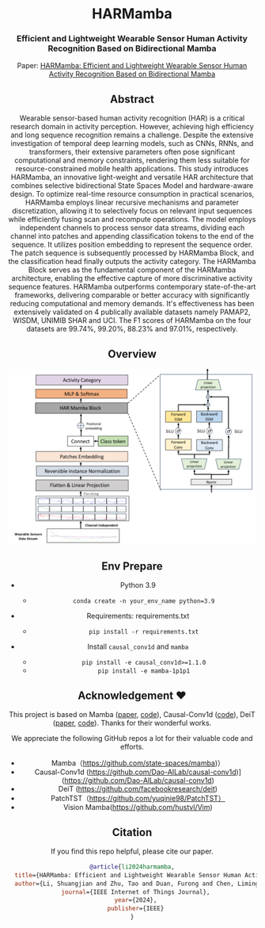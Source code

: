 <div align="center">
<h1>HARMamba</h1>
<h3>Efficient and Lightweight Wearable Sensor Human Activity Recognition Based on Bidirectional Mamba</h3>



Paper: [HARMamba: Efficient and Lightweight Wearable Sensor Human Activity Recognition Based on Bidirectional Mamba](https://arxiv.org/abs/2403.20183)



## Abstract

Wearable sensor-based human activity recognition (HAR) is a critical research domain in activity perception. However, achieving high efficiency and long sequence recognition remains a challenge. Despite the extensive investigation of temporal deep learning models, such as CNNs, RNNs, and transformers, their extensive parameters often pose significant computational and memory constraints, rendering them less suitable for resource-constrained mobile health applications. This study introduces HARMamba, an innovative light-weight and versatile HAR architecture that combines selective bidirectional State Spaces Model and hardware-aware design. To optimize real-time resource consumption in practical scenarios, HARMamba employs linear recursive mechanisms and parameter discretization, allowing it to selectively focus on relevant input sequences while efficiently fusing scan and recompute operations. The model employs independent channels to process sensor data streams, dividing each channel into patches and appending classification tokens to the end of the sequence. It utilizes position embedding to represent the sequence order. The patch sequence is subsequently processed by HARMamba Block, and the classification head finally outputs the activity category. The HARMamba Block serves as the fundamental component of the HARMamba architecture, enabling the effective capture of more discriminative activity sequence features. HARMamba outperforms contemporary state-of-the-art frameworks, delivering comparable or better accuracy with significantly reducing computational and memory demands. It's effectiveness has been extensively validated on 4 publically available datasets namely PAMAP2, WISDM, UNIMIB SHAR and UCI. The F1 scores of HARMamba on the four datasets are 99.74%, 99.20%,   88.23% and 97.01%, respectively.


## Overview
<div align="center">
<img src="assets/model.png"  alt="" />
</div>


## Env Prepare

- Python 3.9

  - `conda create -n your_env_name python=3.9`
- Requirements: requirements.txt
  - `pip install -r requirements.txt`
- Install ``causal_conv1d`` and ``mamba``
  - `pip install -e causal_conv1d>=1.1.0`
  - `pip install -e mamba-1p1p1`
  



## Acknowledgement :heart:
This project is based on Mamba ([paper](https://arxiv.org/abs/2312.00752), [code](https://github.com/state-spaces/mamba)), Causal-Conv1d ([code](https://github.com/Dao-AILab/causal-conv1d)), DeiT ([paper](https://arxiv.org/abs/2012.12877), [code](https://github.com/facebookresearch/deit)). Thanks for their wonderful works.

We appreciate the following GitHub repos a lot for their valuable code and efforts.

- Mamba（https://github.com/state-spaces/mamba)）
- Causal-Conv1d (https://github.com/Dao-AILab/causal-conv1d)](https://github.com/Dao-AILab/causal-conv1d)
- DeiT (https://github.com/facebookresearch/deit)
- PatchTST（https://github.com/yuqinie98/PatchTST）
- Vision Mamba(https://github.com/hustvl/Vim)

## Citation
If you find this repo helpful, please cite our paper.

```bibtex
@article{li2024harmamba,
  title={HARMamba: Efficient and Lightweight Wearable Sensor Human Activity Recognition Based on Bidirectional Mamba},
  author={Li, Shuangjian and Zhu, Tao and Duan, Furong and Chen, Liming and Ning, Huansheng and Nugent, Christopher and Wan, Yaping},
  journal={IEEE Internet of Things Journal},
  year={2024},
  publisher={IEEE}
}
```
